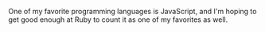 One of my favorite programming languages is JavaScript, and I'm hoping to get good enough at Ruby to count it as one of my favorites as well.

